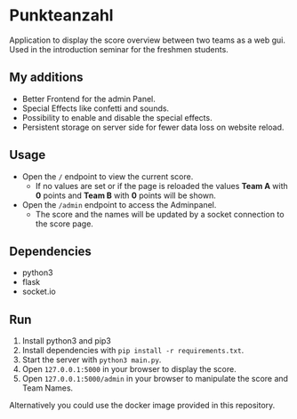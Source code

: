 # Punkteanzahl
Application to display the score overview between two teams as a web gui. \
Used in the introduction seminar for the freshmen students.

## My additions
- Better Frontend for the admin Panel.
- Special Effects like confetti and sounds.
- Possibility to enable and disable the special effects.
- Persistent storage on server side for fewer data loss on website reload.

## Usage
- Open the `/` endpoint to view the current score. 
  - If no values are set or if the page is reloaded the values **Team A** with **0** points and **Team B** with **0** points will be shown.  
- Open the `/admin` endpoint to access the Adminpanel. 
  - The score and the names will be updated by a socket connection to the score page.

## Dependencies
- python3
- flask 
- socket.io

## Run
1. Install python3 and pip3
2. Install dependencies with `pip install -r requirements.txt`.
3. Start the server with `python3 main.py`.
4. Open `127.0.0.1:5000` in your browser to display the score.
5. Open `127.0.0.1:5000/admin` in your browser to manipulate the score and Team Names.

Alternatively you could use the docker image provided in this repository.
